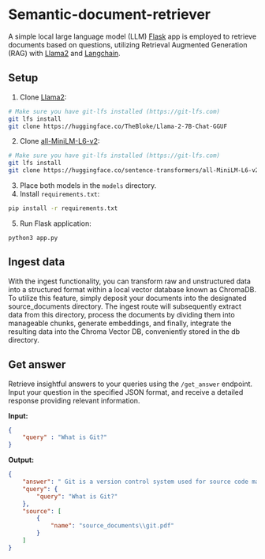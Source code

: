 # Semantic-document-retriever
A simple local large language model (LLM) [Flask](https://github.com/pallets/flask) app is employed to retrieve documents based on questions, utilizing Retrieval Augmented Generation (RAG) with [Llama2](https://huggingface.co/TheBloke/Llama-2-7B-Chat-GGUF)  and [Langchain](https://github.com/langchain-ai/langchain).

## Setup
1. Clone [Llama2](https://huggingface.co/TheBloke/Llama-2-7B-Chat-GGUF):
```bash
# Make sure you have git-lfs installed (https://git-lfs.com)
git lfs install
git clone https://huggingface.co/TheBloke/Llama-2-7B-Chat-GGUF
```
2. Clone [all-MiniLM-L6-v2](https://huggingface.co/sentence-transformers/all-MiniLM-L6-v2):
```bash
# Make sure you have git-lfs installed (https://git-lfs.com)
git lfs install
git clone https://huggingface.co/sentence-transformers/all-MiniLM-L6-v2
```
3. Place both models in the `models` directory.
4. Install `requirements.txt`:
```bash
pip install -r requirements.txt
```
5. Run Flask application:
```
python3 app.py
```

## Ingest data

With the ingest functionality, you can transform raw and unstructured data into a structured format within a local vector database known as ChromaDB. To utilize this feature, simply deposit your documents into the designated source_documents directory. The ingest route will subsequently extract data from this directory, process the documents by dividing them into manageable chunks, generate embeddings, and finally, integrate the resulting data into the Chroma Vector DB, conveniently stored in the db directory.

## Get answer
Retrieve insightful answers to your queries using the `/get_answer` endpoint. Input your question in the specified JSON format, and receive a detailed response providing relevant information.

**Input:**
```json
{
    "query" : "What is Git?"
}
```
**Output:**
```json
{
    "answer": " Git is a version control system used for source code management. It allows developers to track changes made to their codebase over time, collaborate with others, and manage different versions of their software.",
    "query": {
        "query": "What is Git?"
    },
    "source": [
        {
            "name": "source_documents\\git.pdf"
        }
    ]
}
```
